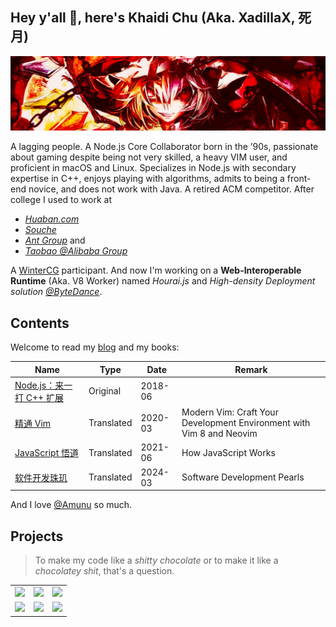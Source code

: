 ## Hey y'all 👋, here's Khaidi Chu (Aka. XadillaX, 死月)

![Flandre](https://github.com/XadillaX/XadillaX/raw/master/Flandre.jpg)

A lagging people. A Node.js Core Collaborator born in the ’90s, passionate about gaming despite being not very skilled, a heavy VIM user, and proficient in macOS and Linux.  Specializes in Node.js with secondary expertise in C++, enjoys playing with algorithms, admits to being a front-end novice, and does not work with Java. A retired ACM competitor. After college I used to work at

- *[Huaban.com](https://huaban.com)*
- *[Souche](https://www.dasouche.com/en)*
- *[Ant Group](https://www.antgroup.com/en)* and 
- *[Taobao @Alibaba Group](https://www.alibabagroup.com/en/global/home)*

A [WinterCG](https://www.w3.org/community/wintercg/) participant. And now I'm working on a **Web-Interoperable Runtime** (Aka. V8 Worker) named *Hourai.js* and *High-density Deployment solution* *[@ByteDance](https://www.bytedance.com/)*.

## Contents

Welcome to read my [blog](https://xcoder.in/) and my books:

| Name | Type | Date | Remark |
|------|------|------|--------|
| [Node.js：来一打 C++ 扩展](https://www.google.com/books/edition/_/52j5xAEACAAJ) | Original | 2018-06 | |
| [精通 Vim](https://book.douban.com/subject/35005327/) | Translated | 2020-03 | Modern Vim: Craft Your Development Environment with Vim 8 and Neovim |
| [JavaScript 悟道](https://book.douban.com/subject/35469273/) | Translated | 2021-06 | How JavaScript Works |
| [软件开发珠玑](https://book.douban.com/subject/36802954/) | Translated | 2024-03 | Software Development Pearls |


And I love [@Amunu](https://github.com/Amunu) so much.

## Projects

> To make my code like a *shitty chocolate* or to make it like a *chocolatey shit*, that's a question.
<table>
  <tr>
    <td>
      <a href="https://github.com/nodejs/node" target="_blank"><img src="https://socialify.git.ci/nodejs/node/image?description=1&descriptionEditable=Node.js%20JavaScript%20runtime%20%E2%9C%A8%F0%9F%90%A2%F0%9F%9A%80%E2%9C%A8&font=KoHo&language=1&owner=1&pattern=Overlapping%20Hexagons&stargazers=1&theme=Light" /></a>
    </td>
    <td>
      <a href="https://github.com/libuv/libuv" target="_blank"><img src="https://socialify.git.ci/libuv/libuv/image?description=1&font=KoHo&language=1&owner=1&pattern=Signal&stargazers=1&theme=Dark" /></a>
    </td>
    <td>
      <a href="https://github.com/xadillax/toshihiko" target="_blank"><img src="https://socialify.git.ci/xadillax/toshihiko/image?description=1&descriptionEditable=%F0%9F%A5%9A%20Yet%20another%20simple%20ORM%20for%20Node.js.&font=KoHo&language=1&owner=1&pattern=Brick%20Wall&stargazers=1&theme=Dark" /></a>
    </td>
  </tr>
  <tr>
    <td>
      <a href="https://github.com/xadillax/byakuren" target="_blank"><img src="https://socialify.git.ci/xadillax/byakuren/image?description=1&font=KoHo&language=1&owner=1&pattern=Floating%20Cogs&stargazers=1&theme=Light" /></a>
    </td>
    <td>
      <a href="https://github.com/xadillax/node-sfml" target="_blank"><img src="https://socialify.git.ci/XadillaX/node-sfml/image?description=1&language=1&name=1&owner=1&stargazers=1&theme=Light" /></a>
    </td>
    <td>
      <a href="https://github.com/xadillax/nodenes" target="_blank"><img src="https://socialify.git.ci/XadillaX/nodenes/image?description=1&font=Rokkitt&language=1&name=1&owner=1&pattern=Circuit%20Board&stargazers=1&theme=Dark" /></a>
    </td>
  </tr>
</table>
